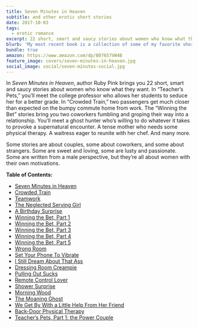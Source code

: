 ```yaml
---
title: Seven Minutes in Heaven
subtitle: and other erotic short stories
date: 2017-10-03
tags:
  - erotic romance
excerpt: 22 short, smart and saucy stories about women who know what they want.
blurb: 'My most recent book is a collection of some of my favorite shorts: 22 short, smart and saucy stories about women who know what they want.'
bundle: true
amazon: https://www.amazon.com/dp/B07657VW4B
feature_image: covers/seven-minutes-in-heaven.jpg
social_image: social/seven-minutes-social.jpg
---
```


In _Seven Minutes in Heaven_, author Ruby Pink brings you 22 short, smart and saucy stories about women who know what they want. In “Teacher’s Pets,” you’ll meet the college professor who allows her students to seduce her for a better grade. In “Crowded Train,” two passengers get much closer than expected on the bumpy commute home from work. The “Winning the Bet” stories bring you two coworkers fumbling and groping their way into a relationship. You’ll meet a ghost hunter who’s willing to do whatever it takes to provoke a supernatural encounter. A tense mother who needs some physical therapy. A waitress eager to reunite with her chef. And many more.

Some stories are about couples, some about coworkers, and some about strangers. Some are sweet and loving, some are lusty and passionate. Some are written from a male perspective, but they’re all about women with their own motivations.

**Table of Contents:**

- [Seven Minutes in Heaven](/shorts/seven-minutes-in-heaven/)
- [Crowded Train](/shorts/crowded-train/)
- [Teamwork](/shorts/teamwork/)
- [The Neglected Serving Girl](/shorts/neglected-serving-girl/)
- [A Birthday Surprise](/shorts/birthday-surprise/)
- [Winning the Bet, Part 1](/shorts/winning-the-bet/1-show-me/)
- [Winning the Bet, Part 2](/shorts/winning-the-bet/2-took-you-long-enough/)
- [Winning the Bet, Part 3](/shorts/winning-the-bet/3-caught-in-the-act/)
- [Winning the Bet, Part 4](/shorts/winning-the-bet/4-at-the-movies/)
- [Winning the Bet, Part 5](/shorts/winning-the-bet/5-a-week-of-teasing/)
- [Wrong Room](/shorts/wrong-room/)
- [Set Your Phone To Vibrate](/shorts/set-your-phone-to-vibrate/)
- [I Still Dream About That Ass](/shorts/i-still-dream-about-that-ass/)
- [Dressing Room Creampie](/shorts/dressing-room-creampie/)
- [Pulling Out Sucks](/shorts/pulling-out-sucks/)
- [Remote Control Lover](/shorts/remote-control-lover/)
- [Shower Surprise](/shorts/shower-surprise/)
- [Morning Wood](/shorts/morning-wood/)
- [The Moaning Ghost](/shorts/moaning-ghost/)
- [We Get By With a Little Help From Her Friend](/shorts/we-get-by-with-a-little-help-from-her-friend/)
- [Back-Door Physical Therapy](/shorts/back-door-physical-therapy/)
- [Teacher’s Pets, Part 1: the Power Couple](/shorts/teachers-pets/1-power-couple/)
